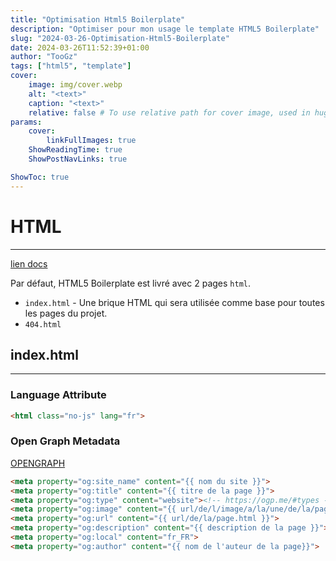 ```yaml
---
title: "Optimisation Html5 Boilerplate"
description: "Optimiser pour mon usage le template HTML5 Boilerplate"
slug: "2024-03-26-Optimisation-Html5-Boilerplate"
date: 2024-03-26T11:52:39+01:00
author: "TooGz"
tags: ["html5", "template"]
cover:
    image: img/cover.webp
    alt: "<text>"
    caption: "<text>"
    relative: false # To use relative path for cover image, used in hugo Page-bundles
params:
    cover:
        linkFullImages: true
    ShowReadingTime: true
    ShowPostNavLinks: true

ShowToc: true
---
```


# HTML
---
[lien docs](https://github.com/h5bp/html5-boilerplate/tree/main/docs)

Par défaut, HTML5 Boilerplate est livré avec 2 pages `html`.
 
 - `index.html` - Une brique HTML qui sera utilisée comme base pour toutes les pages du projet.
 - `404.html`

## index.html
---

### Language Attribute

``` html
<html class="no-js" lang="fr">
```

### Open Graph Metadata

[OPENGRAPH](https://ogp.me/)

``` html
<meta property="og:site_name" content="{{ nom du site }}">
<meta property="og:title" content="{{ titre de la page }}">
<meta property="og:type" content="website"><!-- https://ogp.me/#types -->
<meta property="og:image" content="{{ url/de/l/image/a/la/une/de/la/page.jpg }}">
<meta property="og:url" content="{{ url/de/la/page.html }}">
<meta property="og:description" content="{{ description de la page }}">
<meta property="og:local" content="fr_FR">
<meta property="og:author" content="{{ nom de l'auteur de la page}}">
```
